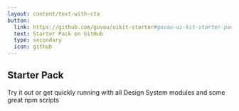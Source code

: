```yaml
---
layout: content/text-with-cta
button:
  link: https://github.com/govau/uikit-starter#govau-ui-kit-starter-pack
  text: Starter Pack on GitHub
  type: secondary
  icon: github
---
```


## Starter Pack

Try it out or get quickly running with all Design System modules and some great npm scripts
